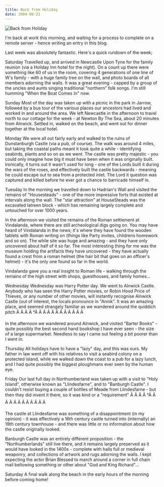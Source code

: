 ```yaml
---
title: Back from Holiday
date: 2004-06-21
---
```


![Back from Holiday](https://source.unsplash.com/Pll7AP6NFpY/1600x900)

I'm back at work this morning, and waiting for a process to complete on a remote server - hence writing an entry in this blog.

Last week was absolutely fantastic. Here's a quick rundown of the week;

Saturday Travelled up, and arrived in Newcastle Upon Tyne for the family reunion (via a Holiday Inn hotel for the night). On a count up there were something like 60 of us in the room, covering 4 generations of one line of W's family - with a huge family tree on the wall, and photo boards of all members adorning the walls. It was a great evening - capped by a group of the uncles and aunts singing traditional "northern" folk songs. I'm still humming "When the Boat Comes In" now.

Sunday Most of the day was taken up with a picnic in the park in Jarrow, followed by a bus tour of the various places our ancestors had lived and worked in and around the area. We left Newcastle in the afternoon to travel north to our cottage for the week - at Newton By The Sea, about 20 minutes from Alnwick. Settled in, walked on the beach, and went out for dinner together at the local hotel.

Monday We were all out fairly early and walked to the ruins of Dunstanburgh Castle (via a pub, of course). The walk was around 4 miles, but taking the coastal paths meant it took quite a while - identifying seabirds, plants and so on as we went. The castle was pretty majestic - you could only imagine how big it must have been when it was originally built. Ironically, it turns out it wasn't used for long - one of the Lords built it during the wars of the roses, and effectively built the castle backwards - meaning he could escape out to sea from a protected inlet. The Lord it question was captured and killed before he ever got a chance to barricade himself in.

Tuesday In the morning we travelled down to Hadrian's Wall and visited the remains of "Housesteads" - one of the more impressive forts that existed at intervals along the wall. The "star attraction" at HouseSteads was the excavated latreen block - which has remaining largely complete and untouched for over 1000 years.

In the afternoon we visited the remains of the Roman settlement at Vindalanda, where there are still archeological digs going on. You may have heard of Vindalanda in the news; it's where they have found the wooden tablets with Roman writing on (things like Party invites, childrens homework and so on). The while site was huge and amazing - and they have only uncovered about half of it so far. The most interesting thing for me was the museum holding the artifacts they have uncovered - they have actually found a crest from a roman helmet (the hair bit that goes on an officer's helmet) - it's the only one found so far in the world.

Vindalanda gave you a real insight to Roman life - walking through the remains of the high street with shops, guesthouses, and family homes...

Wednesday Wednesday was Harry Potter day. We went to Alnwick Castle. Anybody who has seen the Harry Potter movies, or Robin Hood Price of Thieves, or any number of other movies, will instantly recognise Alnwick Castle (out of interest, the locals pronounce in "Annik". It was an amazing place, and seemed strangely familiar as we wandered around the quiddich pitch Ã Ã Ã Ã °Ã Ã Ã Ã Ã Ã Ã Ã Ã Ã Ã Ã 

In the afternoon we wandered around Alnwick, and visited "Barter Books" - quite possibly the best second hand bookshop I have ever seen - the size of a large supermarket. Needless to say I came out feeling a bit poorer than I went in.

Thursday All holidays have to have a "lazy" day, and this was ours. My father in law went off with his relatives to visit a seabird colony on a protected island, while we walked down the coast to a pub for a lazy lunch, and I had quite possibly the biggest ploughmans ever seen by the human eye.

Friday Our last full day in Northumberland was taken up with a visit to "Holy Island", otherwise known as "Llindesfarne", and to "Banburgh Castle". I couldn't resist buying a couple of bottles of Meade from Llindesfarne - but then they did invent it there, so it was kind or a "requirement" Ã Ã Ã Ã °Ã Ã Ã Ã Ã Ã Ã Ã Ã Ã Ã Ã 

The castle at Llindesfarne was something of a disappointment (in my opinion) - it was effectively a 16th century castle turned into (internally) an 19th century townhouse - and there was little or no information about how the castle originally looked.

Banburgh Castle was an entirely different proposition - the "Northumberlands" still live there, and it remains largely preserved as it would have looked in the 1400s - complete with halls full or medieval weaponry, and collections of artwork and rugs adorning the walls. I kept expecting the actor Brian Blessed to march around a corner in full chain mail bellowing something or other about "God and King Richard"...

Saturday A final walk along the beach in the early hours of the morning before coming home!